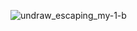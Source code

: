 
![undraw_escaping_my-1-b](https://user-images.githubusercontent.com/82118914/215297527-c8c28113-b9a9-41fe-a2d2-1fec7b40fe2b.svg)
